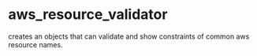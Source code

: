 # aws_resource_validator
creates an objects that can validate and show constraints of common aws resource names.
